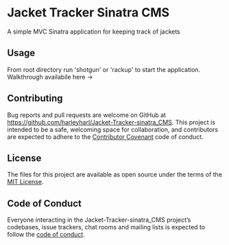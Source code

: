 # Jacket Tracker Sinatra CMS
A simple MVC Sinatra application for keeping track of jackets

## Usage

From root directory run 'shotgun' or 'rackup' to start the application. Walkthrough availabile here ->

## Contributing

Bug reports and pull requests are welcome on GitHub at https://github.com/harleyharl/Jacket-Tracker-sinatra_CMS. This project is intended to be a safe, welcoming space for collaboration, and contributors are expected to adhere to the [Contributor Covenant](http://contributor-covenant.org) code of conduct.

## License

The files for this project are available as open source under the terms of the [MIT License](https://opensource.org/licenses/MIT).

## Code of Conduct

Everyone interacting in the Jacket-Tracker-sinatra_CMS project’s codebases, issue trackers, chat rooms and mailing lists is expected to follow the [code of conduct](https://github.com/harleyharl/Jacket-Tracker-sinatra_CMS/blob/master/CODE_OF_CONDUCT.md).
